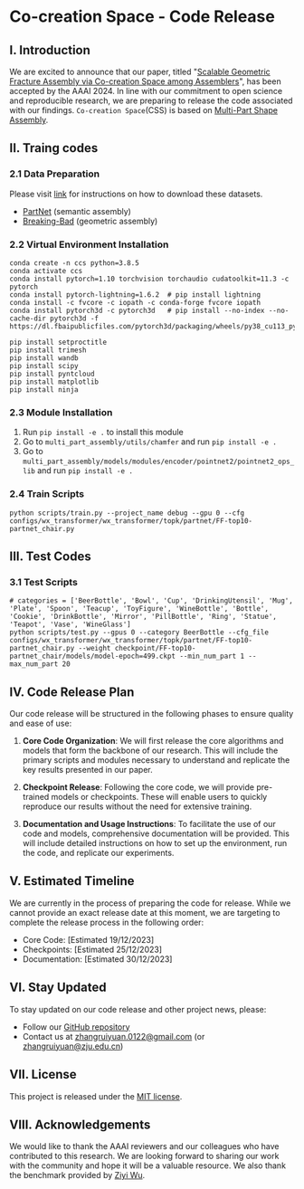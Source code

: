 # Co-creation Space - Code Release

## I. Introduction

We are excited to announce that our paper, titled "[Scalable Geometric Fracture Assembly via Co-creation Space among Assemblers](https://arxiv.org/abs/2312.12340)", has been accepted by the AAAI 2024. In line with our commitment to open science and reproducible research, we are preparing to release the code associated with our findings. `Co-creation Space`(CSS) is based on [Multi-Part Shape Assembly](https://github.com/Wuziyi616/multi_part_assembly).

## II. Traing codes

### 2.1 Data Preparation

Please visit [link](https://github.com/Wuziyi616/multi_part_assembly/blob/master/docs/install.md#data-preparation) for instructions on how to download these datasets.

-   [PartNet](https://partnet.cs.stanford.edu/) (semantic assembly)
-   [Breaking-Bad](https://breaking-bad-dataset.github.io/) (geometric assembly)


### 2.2 Virtual Environment Installation
```shell
conda create -n ccs python=3.8.5
conda activate ccs
conda install pytorch=1.10 torchvision torchaudio cudatoolkit=11.3 -c pytorch
conda install pytorch-lightning=1.6.2  # pip install lightning
conda install -c fvcore -c iopath -c conda-forge fvcore iopath
conda install pytorch3d -c pytorch3d   # pip install --no-index --no-cache-dir pytorch3d -f https://dl.fbaipublicfiles.com/pytorch3d/packaging/wheels/py38_cu113_pyt1110/download.html

pip install setproctitle
pip install trimesh
pip install wandb
pip install scipy
pip install pyntcloud
pip install matplotlib
pip install ninja
```


### 2.3 Module Installation

1. Run `pip install -e .` to install this module
2. Go to `multi_part_assembly/utils/chamfer` and run `pip install -e .`
3. Go to `multi_part_assembly/models/modules/encoder/pointnet2/pointnet2_ops_lib` and run `pip install -e .`


### 2.4 Train Scripts
```shell
python scripts/train.py --project_name debug --gpu 0 --cfg configs/wx_transformer/wx_transformer/topk/partnet/FF-top10-partnet_chair.py
```

## III. Test Codes

### 3.1 Test Scripts
```shell
# categories = ['BeerBottle', 'Bowl', 'Cup', 'DrinkingUtensil', 'Mug', 'Plate', 'Spoon', 'Teacup', 'ToyFigure', 'WineBottle', 'Bottle', 'Cookie', 'DrinkBottle', 'Mirror', 'PillBottle', 'Ring', 'Statue', 'Teapot', 'Vase', 'WineGlass']
python scripts/test.py --gpus 0 --category BeerBottle --cfg_file configs/wx_transformer/wx_transformer/topk/partnet/FF-top10-partnet_chair.py --weight checkpoint/FF-top10-partnet_chair/models/model-epoch=499.ckpt --min_num_part 1 --max_num_part 20

```


## IV. Code Release Plan

Our code release will be structured in the following phases to ensure quality and ease of use:

1. **Core Code Organization**: We will first release the core algorithms and models that form the backbone of our research. This will include the primary scripts and modules necessary to understand and replicate the key results presented in our paper.

2. **Checkpoint Release**: Following the core code, we will provide pre-trained models or checkpoints. These will enable users to quickly reproduce our results without the need for extensive training.

3. **Documentation and Usage Instructions**: To facilitate the use of our code and models, comprehensive documentation will be provided. This will include detailed instructions on how to set up the environment, run the code, and replicate our experiments.

## V. Estimated Timeline

We are currently in the process of preparing the code for release. While we cannot provide an exact release date at this moment, we are targeting to complete the release process in the following order:

- Core Code: [Estimated 19/12/2023]
- Checkpoints: [Estimated 25/12/2023]
- Documentation: [Estimated 30/12/2023]

## VI. Stay Updated

To stay updated on our code release and other project news, please:

- Follow our [GitHub repository](#)
- Contact us at zhangruiyuan.0122@gmail.com (or zhangruiyuan@zju.edu.cn)

## VII. License

This project is released under the [MIT license](LICENSE).

## VIII. Acknowledgements

We would like to thank the AAAI reviewers and our colleagues who have contributed to this research. We are looking forward to sharing our work with the community and hope it will be a valuable resource. We also thank the benchmark provided by [Ziyi Wu](https://github.com/Wuziyi616).